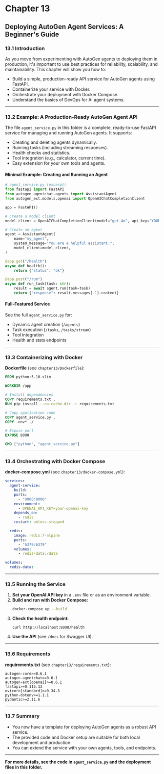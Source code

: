 # Chapter 13  
## Deploying AutoGen Agent Services: A Beginner's Guide

### 13.1 Introduction

As you move from experimenting with AutoGen agents to deploying them in production, it's important to use best practices for reliability, scalability, and maintainability. This chapter will show you how to:

- Build a simple, production-ready API service for AutoGen agents using FastAPI.
- Containerize your service with Docker.
- Orchestrate your deployment with Docker Compose.
- Understand the basics of DevOps for AI agent systems.

---

### 13.2 Example: A Production-Ready AutoGen Agent API

The file `agent_service.py` in this folder is a complete, ready-to-use FastAPI service for managing and running AutoGen agents. It supports:

- Creating and deleting agents dynamically.
- Running tasks (including streaming responses).
- Health checks and statistics.
- Tool integration (e.g., calculator, current time).
- Easy extension for your own tools and agents.

#### Minimal Example: Creating and Running an Agent

```python
# agent_service.py (excerpt)
from fastapi import FastAPI
from autogen_agentchat.agents import AssistantAgent
from autogen_ext.models.openai import OpenAIChatCompletionClient

app = FastAPI()

# Create a model client
model_client = OpenAIChatCompletionClient(model="gpt-4o", api_key="YOUR_OPENAI_API_KEY")

# Create an agent
agent = AssistantAgent(
    name="my_agent",
    system_message="You are a helpful assistant.",
    model_client=model_client,
)

@app.get("/health")
async def health():
    return {"status": "ok"}

@app.post("/run")
async def run_task(task: str):
    result = await agent.run(task=task)
    return {"response": result.messages[-1].content}
```

#### Full-Featured Service

See the full `agent_service.py` for:

- Dynamic agent creation (`/agents`)
- Task execution (`/tasks`, `/tasks/stream`)
- Tool integration
- Health and stats endpoints

---

### 13.3 Containerizing with Docker

**Dockerfile** (see `chapter13/Dockerfile`):

```dockerfile
FROM python:3.10-slim

WORKDIR /app

# Install dependencies
COPY requirements.txt .
RUN pip install --no-cache-dir -r requirements.txt

# Copy application code
COPY agent_service.py .
COPY .env* ./

# Expose port
EXPOSE 8000

CMD ["python", "agent_service.py"]
```

---

### 13.4 Orchestrating with Docker Compose

**docker-compose.yml** (see `chapter13/docker-compose.yml`):

```yaml
services:
  agent-service:
    build: .
    ports:
      - "8000:8000"
    environment:
      - OPENAI_API_KEY=your-openai-key
    depends_on:
      - redis
    restart: unless-stopped

  redis:
    image: redis:7-alpine
    ports:
      - "6379:6379"
    volumes:
      - redis-data:/data

volumes:
  redis-data:
```

---

### 13.5 Running the Service

1. **Set your OpenAI API key** in a `.env` file or as an environment variable.
2. **Build and run with Docker Compose:**
   ```bash
   docker-compose up --build
   ```
3. **Check the health endpoint:**
   ```
   curl http://localhost:8000/health
   ```
4. **Use the API** (see `/docs` for Swagger UI).

---

### 13.6 Requirements

**requirements.txt** (see `chapter13/requirements.txt`):

```
autogen-core>=0.6.1
autogen-agentchat>=0.6.1
autogen-ext[openai]>=0.6.1
fastapi>=0.115.13
uvicorn[standard]>=0.34.3
python-dotenv>=1.1.1
pydantic>=2.11.6
```

---

### 13.7 Summary

- You now have a template for deploying AutoGen agents as a robust API service.
- The provided code and Docker setup are suitable for both local development and production.
- You can extend the service with your own agents, tools, and endpoints.

---

**For more details, see the code in `agent_service.py` and the deployment files in this folder.**
